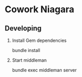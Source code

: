 # Cowork Niagara


## Developing

1. Install Gem dependencies

	bundle install

2. Start middleman

	bundle exec middleman server
